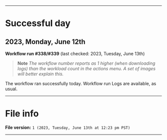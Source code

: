 
***

# Successful day

## 2023, Monday, June 12th

**Workflow run #338/#339** (last checked: 2023, Tuesday, June 13th)

> **Note** _The workflow number reports as 1 higher (when downloading logs) than the workload count in the actions menu. A set of images will better explain this._

The workflow ran successfully today. Workflow run Logs are available, as usual.

***

# File info

**File version:** `1 (2023, Tuesday, June 13th at 12:23 pm PST)`

***
